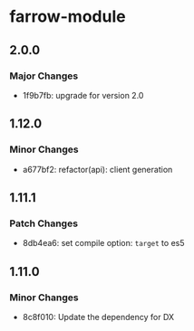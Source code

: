# farrow-module

## 2.0.0

### Major Changes

- 1f9b7fb: upgrade for version 2.0

## 1.12.0

### Minor Changes

- a677bf2: refactor(api): client generation

## 1.11.1

### Patch Changes

- 8db4ea6: set compile option: `target` to es5

## 1.11.0

### Minor Changes

- 8c8f010: Update the dependency for DX
